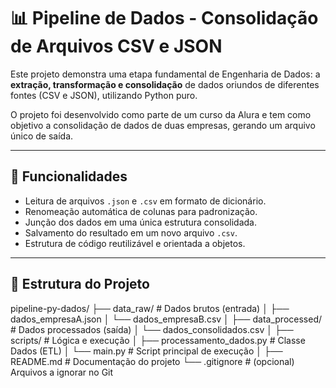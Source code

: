 # 📊 Pipeline de Dados - Consolidação de Arquivos CSV e JSON

Este projeto demonstra uma etapa fundamental de Engenharia de Dados: a **extração, transformação e consolidação** de dados oriundos de diferentes fontes (CSV e JSON), utilizando Python puro.

O projeto foi desenvolvido como parte de um curso da Alura e tem como objetivo a consolidação de dados de duas empresas, gerando um arquivo único de saída.

---

## 🧠 Funcionalidades

- Leitura de arquivos `.json` e `.csv` em formato de dicionário.
- Renomeação automática de colunas para padronização.
- Junção dos dados em uma única estrutura consolidada.
- Salvamento do resultado em um novo arquivo `.csv`.
- Estrutura de código reutilizável e orientada a objetos.

---

## 📁 Estrutura do Projeto

pipeline-py-dados/
├── data_raw/                    # Dados brutos (entrada)
│   ├── dados_empresaA.json
│   └── dados_empresaB.csv
│
├── data_processed/              # Dados processados (saída)
│   └── dados_consolidados.csv
│
├── scripts/                    # Lógica e execução
│   ├── processamento_dados.py  # Classe Dados (ETL)
│   └── main.py                 # Script principal de execução
│
├── README.md                   # Documentação do projeto
└── .gitignore                  # (opcional) Arquivos a ignorar no Git
